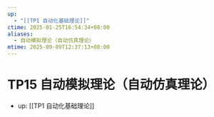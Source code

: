 ```yaml
---
up:
  - "[[TP1 自动化基础理论]]"
ctime: 2025-01-25T16:54:34+08:00
aliases:
  - 自动模拟理论（自动仿真理论）
mtime: 2025-09-09T12:37:13+08:00
---
```


# TP15 自动模拟理论（自动仿真理论）

- up: [[TP1 自动化基础理论]]
